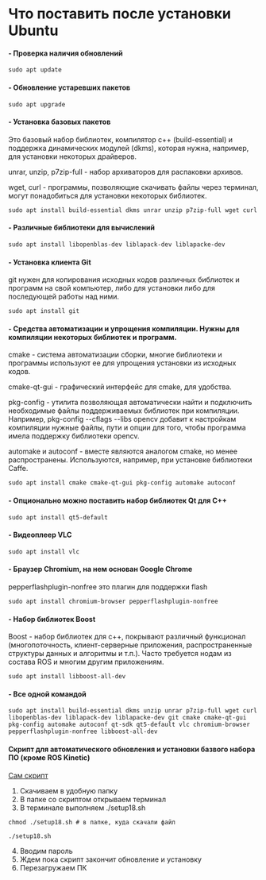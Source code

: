 # Что поставить после установки Ubuntu

#### - Проверка наличия обновлений

```
sudo apt update
```

#### - Обновление устаревших пакетов

```
sudo apt upgrade
```

#### - Установка базовых пакетов

Это базовый набор библиотек, компилятор c++ (build-essential) и поддержка динамических модулей (dkms), которая нужна, например, для установки некоторых драйверов.

unrar, unzip, p7zip-full - набор архиваторов для распаковки архивов.

wget, curl - программы, позволяющие скачивать файлы через терминал, могут понадобиться для установки некоторых библиотек.

```
sudo apt install build-essential dkms unrar unzip p7zip-full wget curl
```

#### - Различные библиотеки для вычислений

```
sudo apt install libopenblas-dev liblapack-dev liblapacke-dev
```

#### - Установка клиента Git

git нужен для копирования исходных кодов различных библиотек и программ на свой компьютер, либо для установки либо для последующей работы над ними.

```
sudo apt install git
```

#### - Средства автоматизации и упрощения компиляции. Нужны для компиляции некоторых библиотек и программ.

cmake - система автоматизации сборки, многие библиотеки и программы используют ее для упрощения установки из исходных кодов.

cmake-qt-gui - графический интерфейс для cmake, для удобства.

pkg-config - утилита позволяющая автоматически найти и подключить необходимые файлы поддерживаемых библиотек при компиляции. Например, pkg-config --cflags --libs opencv добавит к настройкам компиляции нужные файлы, пути и опции для того, чтобы программа имела поддержку библиотеки opencv.

automake и autoconf - вместе являются аналогом cmake, но менее распространены. Используются, например, при установке библиотеки Caffe.

```
sudo apt install cmake cmake-qt-gui pkg-config automake autoconf
```

#### - Опционально можно поставить набор библиотек Qt для C++

```
sudo apt install qt5-default
```

#### - Видеоплеер VLC

```
sudo apt install vlc
```

#### - Браузер Chromium, на нем основан Google Chrome

pepperflashplugin-nonfree это плагин для поддержки flash

```
sudo apt install chromium-browser pepperflashplugin-nonfree
```

#### - Набор библиотек Boost

Boost - набор библиотек для c++, покрывают различный функционал (многопоточность, клиент-серверные приложения, распространенные структуры данных и алгоритмы и т.п.). Часто требуется нодам из состава ROS и многим другим приложениям.

```
sudo apt install libboost-all-dev
```

#### - Все одной командой

```
sudo apt install build-essential dkms unzip unrar p7zip-full wget curl libopenblas-dev liblapack-dev liblapacke-dev git cmake cmake-qt-gui pkg-config automake autoconf qt-sdk qt5-default vlc chromium-browser pepperflashplugin-nonfree libboost-all-dev
```

#### Скрипт для автоматического обновления и установки базвого набора ПО (кроме ROS Kinetic)

[Сам скрипт](setup18.sh)

1. Скачиваем в удобную папку
2. В папке со скриптом открываем терминал
3. В терминале выполняем ./setup18.sh
```
chmod ./setup18.sh # в папке, куда скачали файл

./setup18.sh
```
4. Вводим пароль
5. Ждем пока скрипт закончит обновление и установку
6. Перезагружаем ПК